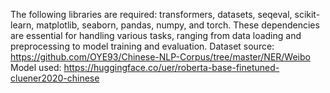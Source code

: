 The following libraries are required: transformers, datasets, seqeval, scikit-learn, matplotlib, seaborn, pandas, numpy, and torch. These dependencies are essential for handling various tasks, ranging from data loading and preprocessing to model training and evaluation.
Dataset source: https://github.com/OYE93/Chinese-NLP-Corpus/tree/master/NER/Weibo
Model used: https://huggingface.co/uer/roberta-base-finetuned-cluener2020-chinese
